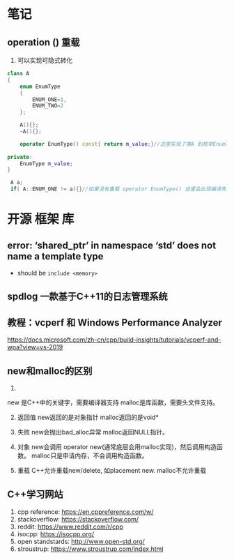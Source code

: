 # 笔记
## operation () 重载
1. 可以实现可隐式转化
```C++
class A
{
    enum EnumType
    {
        ENUM_ONE=1,
        ENUM_TWO=2
    };

    A(){};
    ~A(){};

    operator EnumType() const{ return m_value;}//这里实现了类A 到枚举EnumType的隐式转化
    
private:
    EnumType m_value;
}

 A a;
 if( A::ENUM_ONE != a){}//如果没有重载 operator EnumType() 这里会出现编译失败，应为类型不一致，不能进行比较
```

# 开源 框架 库
## error: ‘shared_ptr’ in namespace ‘std’ does not name a template type
- should be `include <memory>`

## spdlog 一款基于C++11的日志管理系统


## 教程：vcperf 和 Windows Performance Analyzer
https://docs.microsoft.com/zh-cn/cpp/build-insights/tutorials/vcperf-and-wpa?view=vs-2019


## new和malloc的区别
1. 
new 是C++中的关键字，需要编译器支持
malloc是库函数，需要头文件支持。

2. 返回值
new返回的是对象指针
malloc返回的是void*

3. 失败
new会抛出bad_alloc异常
malloc返回NULL指针。

4. 对象
new会调用 operator new(通常底层会用malloc实现)，然后调用构造函数。
malloc只是申请内存，不会调用构造函数。

5. 重载
C++允许重载new/delete, 如placement new.
malloc不允许重载

## C++学习网站
1. cpp reference: https://en.cppreference.com/w/
2. stackoverflow: https://stackoverflow.com/
3. reddit: https://www.reddit.com/r/cpp
4. isocpp: https://isocpp.org/
5. open standstards: http://www.open-std.org/
6. stroustrup: https://www.stroustrup.com/index.html
